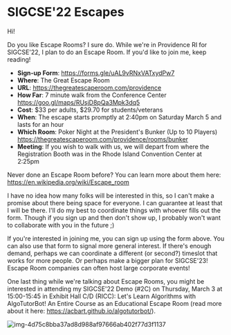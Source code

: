 # SIGCSE'22 Escapes

Hi!

Do you like Escape Rooms? I sure do. While we're in Providence RI for SIGCSE'22, I plan to do an Escape Room. If you'd like to join me, keep reading!

* **Sign-up Form**: <https://forms.gle/uAL9vRNxVATxydPw7>
* **Where**: The Great Escape Room
* **URL**: <https://thegreatescaperoom.com/providence>
* **How Far**: 7 minute walk from the Conference Center <https://goo.gl/maps/RUsjD8pQa3Mpk3dq5>
* **Cost**: $33 per adults, $29.70 for students/veterans
* **When**: The escape starts promptly at 2:40pm on Saturday March 5 and lasts for an hour
* **Which Room**: Poker Night at the President's Bunker (Up to 10 Players) <https://thegreatescaperoom.com/providence/rooms/bunker>
* **Meeting**: If you wish to walk with us, we will depart from where the Registration Booth was in the Rhode Island Convention Center at 2:25pm

Never done an Escape Room before? You can learn more about them here: <https://en.wikipedia.org/wiki/Escape_room>

I have no idea how many folks will be interested in this, so I can't make a promise about there being space for everyone. I can guarantee at least that I will be there. I'll do my best to coordinate things with whoever fills out the form. Though if you sign up and then don't show up, I probably won't want to collaborate with you in the future ;)

If you're interested in joining me, you can sign up using the form above. You can also use that form to signal more general interest. If there's enough demand, perhaps we can coordinate a different (or second?) timeslot that works for more people. Or perhaps make a bigger plan for SIGCSE'23! Escape Room companies can often host large corporate events!

One last thing while we're talking about Escape Rooms, you might be interested in attending my SIGCSE'22 Demo (#2C) on Thursday, March 3 at 15:00-15:45 in Exhibit Hall C/D (RICC): Let's Learn Algorithms with AlgoTutorBot! An Entire Course as an Educational Escape Room (read more about it here: <https://acbart.github.io/algotutorbot/>).

![img-4d75c8bba37ad8d988af97666ab402f77d3f1137](https://user-images.githubusercontent.com/897227/154806502-10fcc88c-0010-4a92-ae5c-631049f65a5d.jpg)
